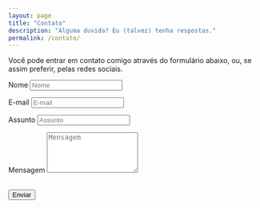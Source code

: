 ```yaml
---
layout: page
title: "Contato"
description: "Alguma duvida? Eu (talvez) tenha respostas."
permalink: /contato/
---
```

<p>Você pode entrar em contato comigo através do formulário abaixo, ou, se assim preferir, pelas redes sociais.</p>
<form name="sentMessage" id="contactForm" novalidate>
    <div class="row control-group">
        <div class="form-group col-xs-12 floating-label-form-group controls">
            <label>Nome</label>
            <input type="text" class="form-control" placeholder="Nome" id="nome" required data-validation-required-message="Por favor, coloque seu nome.">
            <p class="help-block text-danger"></p>
        </div>
    </div>
    <div class="row control-group">
        <div class="form-group col-xs-12 floating-label-form-group controls">
            <label>E-mail</label>
            <input type="email" class="form-control" placeholder="E-mail" id="email" required data-validation-required-message="Por favor, digite seu e-mail.">
            <p class="help-block text-danger"></p>
        </div>
    </div>
    <div class="row control-group">
        <div class="form-group col-xs-12 floating-label-form-group controls">
            <label>Assunto</label>
            <input type="text" class="form-control" placeholder="Assunto" id="assunto" required data-validation-required-message="Qual o motivo do contato?">
            <p class="help-block text-danger"></p>
        </div>
    </div>
    <div class="row control-group">
        <div class="form-group col-xs-12 floating-label-form-group controls">
            <label>Mensagem</label>
            <textarea rows="5" class="form-control" placeholder="Mensagem" id="mensagem" required data-validation-required-message="Por favor, deixe sua mensagem."></textarea>
            <p class="help-block text-danger"></p>
        </div>
    </div>
    <br>
    <div id="success"></div>
    <div class="row">
        <div class="form-group col-xs-12">
            <button type="submit" class="btn btn-default">Enviar</button>
        </div>
    </div>
</form>
